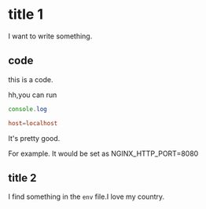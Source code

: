 # title 1

I want to write something.

## code


this is a code.

hh,you can run 

```js
console.log
```

```conf
host=localhost
```

It's pretty good.

For example. It would be set as NGINX_HTTP_PORT=8080

## title 2

I find something in the `env` file.I love my country.
